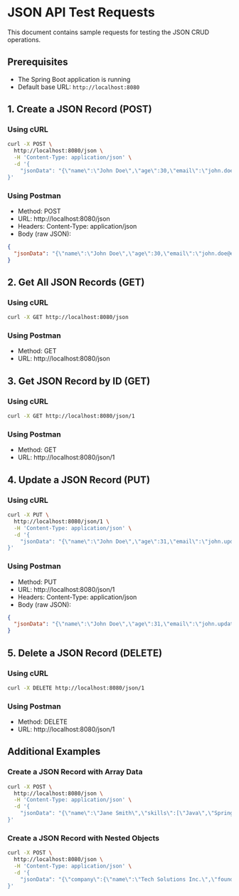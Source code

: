 # JSON API Test Requests

This document contains sample requests for testing the JSON CRUD operations.

## Prerequisites
- The Spring Boot application is running
- Default base URL: `http://localhost:8080`

## 1. Create a JSON Record (POST)

### Using cURL
```bash
curl -X POST \
  http://localhost:8080/json \
  -H 'Content-Type: application/json' \
  -d '{
    "jsonData": "{\"name\":\"John Doe\",\"age\":30,\"email\":\"john.doe@example.com\",\"address\":{\"street\":\"123 Main St\",\"city\":\"Boston\",\"state\":\"MA\",\"zipCode\":\"02108\"}}"
}'
```

### Using Postman
- Method: POST
- URL: http://localhost:8080/json
- Headers: Content-Type: application/json
- Body (raw JSON):
```json
{
  "jsonData": "{\"name\":\"John Doe\",\"age\":30,\"email\":\"john.doe@example.com\",\"address\":{\"street\":\"123 Main St\",\"city\":\"Boston\",\"state\":\"MA\",\"zipCode\":\"02108\"}}"
}
```

## 2. Get All JSON Records (GET)

### Using cURL
```bash
curl -X GET http://localhost:8080/json
```

### Using Postman
- Method: GET
- URL: http://localhost:8080/json

## 3. Get JSON Record by ID (GET)

### Using cURL
```bash
curl -X GET http://localhost:8080/json/1
```

### Using Postman
- Method: GET
- URL: http://localhost:8080/json/1

## 4. Update a JSON Record (PUT)

### Using cURL
```bash
curl -X PUT \
  http://localhost:8080/json/1 \
  -H 'Content-Type: application/json' \
  -d '{
    "jsonData": "{\"name\":\"John Doe\",\"age\":31,\"email\":\"john.updated@example.com\",\"address\":{\"street\":\"456 Oak Ave\",\"city\":\"Cambridge\",\"state\":\"MA\",\"zipCode\":\"02139\"}}"
}'
```

### Using Postman
- Method: PUT
- URL: http://localhost:8080/json/1
- Headers: Content-Type: application/json
- Body (raw JSON):
```json
{
  "jsonData": "{\"name\":\"John Doe\",\"age\":31,\"email\":\"john.updated@example.com\",\"address\":{\"street\":\"456 Oak Ave\",\"city\":\"Cambridge\",\"state\":\"MA\",\"zipCode\":\"02139\"}}"
}
```

## 5. Delete a JSON Record (DELETE)

### Using cURL
```bash
curl -X DELETE http://localhost:8080/json/1
```

### Using Postman
- Method: DELETE
- URL: http://localhost:8080/json/1

## Additional Examples

### Create a JSON Record with Array Data

```bash
curl -X POST \
  http://localhost:8080/json \
  -H 'Content-Type: application/json' \
  -d '{
    "jsonData": "{\"name\":\"Jane Smith\",\"skills\":[\"Java\",\"Spring Boot\",\"MySQL\",\"REST API\"],\"projects\":[{\"name\":\"Project A\",\"year\":2022},{\"name\":\"Project B\",\"year\":2023}]}"
}'
```

### Create a JSON Record with Nested Objects

```bash
curl -X POST \
  http://localhost:8080/json \
  -H 'Content-Type: application/json' \
  -d '{
    "jsonData": "{\"company\":{\"name\":\"Tech Solutions Inc.\",\"founded\":2010,\"location\":{\"city\":\"San Francisco\",\"country\":\"USA\"},\"departments\":[\"Engineering\",\"Marketing\",\"Sales\"]},\"active\":true}"
}'
```
